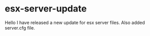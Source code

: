# esx-server-update
Hello I have released a new update for esx server files. Also added server.cfg file.
